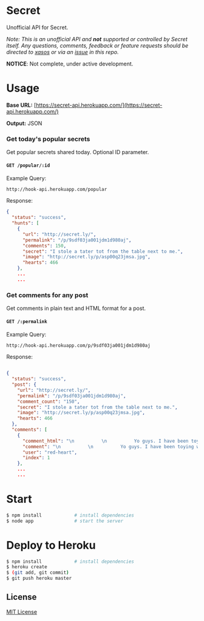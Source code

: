 Secret
======

Unofficial API for Secret.

*Note: This is an unofficial API and __not__ supported or controlled by Secret itself. Any questions, comments, feedback or feature requests should be directed to [xasos](http://github.com/xasos) or via an [issue](https://github.com/xasos/Secret/issues) in this repo.*

**NOTICE**: Not complete, under active development.

Usage
=====

**Base URL:** [https://secret-api.herokuapp.com/](https://secret-api.herokuapp.com/)

**Output:** JSON

### Get today's popular secrets

Get popular secrets shared today. Optional ID parameter.

#### `GET /popular/:id`

Example Query:

```
http://hook-api.herokuapp.com/popular
```

Response:

```json
{
  "status": "success",
  "hunts": [
    {
      "url": "http://secret.ly/",
      "permalink": "/p/9sdf03ja001jdm1d980aj",
      "comments": 150,
      "secret": "I stole a tater tot from the table next to me.",
      "image": "http://secret.ly/p/asp00q23jmsa.jpg",
      "hearts": 466
    },
    ...
    ...
```

### Get comments for any post

Get comments in plain text and HTML format for a post.

#### `GET /:permalink`

Example Query:

```
http://hook-api.herokuapp.com/p/9sdf03ja001jdm1d980aj
```

Response:

```json

{
  "status": "success",
  "post": {
    "url": "http://secret.ly/",
    "permalink": "/p/9sdf03ja001jdm1d980aj",
    "comment_count": "150",
    "secret": "I stole a tater tot from the table next to me.",
    "image": "http://secret.ly/p/asp00q23jmsa.jpg",
    "hearts": 466
  },
  "comments": [
    {
      "comment_html": "\n          \n          Yo guys. I have been toying with a scraper for PH for some time now, and was really motivated after seeing <a href=\"https://twitter.com/TosinAF\">@TosinAF</a> 's <a href=\"http://www.producthunt.com/posts/the-news-ios\">thread</a> and packaged all I had in a neat API.<br><br><a href=\"http://hook-api.herokuapp.com/today\">Try it here</a><br><br>Currently it gets today's posts, and has a cache of 1 hour. I hope to see people make a ton of good stuff with it. :)<br><br>PS: I make a lot of cool stuff, and people love it. <a href=\"http://www.goel.im/#subscribe\">Leave your e-mail here</a> and stay tuned about my projects.\n        ",
      "comment": "\n          \n          Yo guys. I have been toying with a scraper for PH for some time now, and was really motivated after seeing @TosinAF 's thread and packaged all I had in a neat API.Try it hereCurrently it gets today's posts, and has a cache of 1 hour. I hope to see people make a ton of good stuff with it. :)PS: I make a lot of cool stuff, and people love it. Leave your e-mail here and stay tuned about my projects.\n        ",
      "user": "red-heart",
      "index": 1
    },
    ...
    ...
```

Start
=====

```bash
$ npm install            # install dependencies
$ node app               # start the server
```

Deploy to Heroku
=====

```bash
$ npm install            # install dependencies
$ heroku create
$ (git add, git commit)
$ git push heroku master
```

## License
[MIT License](LICENSE)
